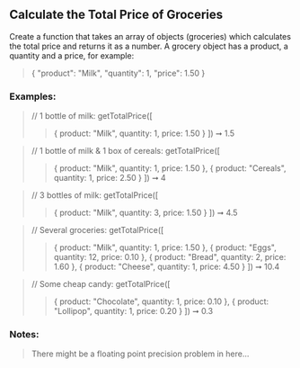 ## Calculate the Total Price of Groceries

Create a function that takes an array of objects (groceries) which calculates the total price and returns it as a number. A grocery object has a product, a quantity and a price, for example:

> {
> "product": "Milk",
> "quantity": 1,
> "price": 1.50
> }

### Examples:

> // 1 bottle of milk:
> getTotalPrice([
> > { product: "Milk", quantity: 1, price: 1.50 }
> > ]) ➞ 1.5

> // 1 bottle of milk & 1 box of cereals:
> getTotalPrice([
> > { product: "Milk", quantity: 1, price: 1.50 },
> > { product: "Cereals", quantity: 1, price: 2.50 }
> > ]) ➞ 4

> // 3 bottles of milk:
> getTotalPrice([
> > { product: "Milk", quantity: 3, price: 1.50 }
> > ]) ➞ 4.5

> // Several groceries:
> getTotalPrice([
> > { product: "Milk", quantity: 1, price: 1.50 },
> > { product: "Eggs", quantity: 12, price: 0.10 },
> > { product: "Bread", quantity: 2, price: 1.60 },
> > { product: "Cheese", quantity: 1, price: 4.50 }
> > ]) ➞ 10.4

> // Some cheap candy:
> getTotalPrice([
> > { product: "Chocolate", quantity: 1, price: 0.10 },
> > { product: "Lollipop", quantity: 1, price: 0.20 }
> > ]) ➞ 0.3

### Notes:

> There might be a floating point precision problem in here...
